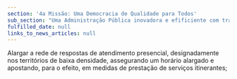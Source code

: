 ```yaml
---
section: '4a Missão: Uma Democracia de Qualidade para Todos'
sub_section: "Uma Administração Pública inovadora e efificiente com trabalhadores motivados"
fulfilled_date: null
links_to_news_articles: null
---
```


Alargar a rede de respostas de atendimento presencial, designadamente nos territórios de baixa densidade, assegurando um horário alargado e apostando, para o efeito, em medidas de prestação de serviços itinerantes;